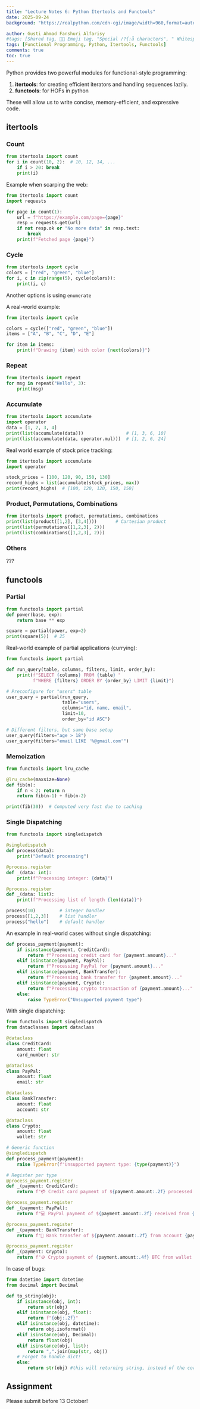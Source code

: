```yaml
---
title: "Lecture Notes 6: Python Itertools and Functools"
date: 2025-09-24
background: "https://realpython.com/cdn-cgi/image/width=960,format=auto/https://files.realpython.com/media/Office-Hours_Watermarked.c3d46e4f8841.jpg"

author: Gusti Ahmad Fanshuri Alfarisy
#tags: [Shared tag, 👩‍🔬 Emoji tag, "Special /?{:å characters", " Whitespace before and after "]
tags: [Functional Programming, Python, Itertools, Functools]
comments: true
toc: true
---
```


Python provides two powerful modules for functional-style programming:

1. **itertools**: for creating efficient iterators and handling sequences lazily.
2. **functools**: for HOFs in python

These will allow us to write concise, memory-efficient, and expressive code.

## itertools

### Count

```python
from itertools import count
for i in count(10, 2):  # 10, 12, 14, ...
    if i > 20: break
    print(i)
```

Example when scarping the web:

```python
from itertools import count
import requests

for page in count(1):  
    url = f"https://example.com/page={page}"
    resp = requests.get(url)
    if not resp.ok or "No more data" in resp.text:
        break
    print(f"Fetched page {page}")
```

### Cycle

```python
from itertools import cycle
colors = ["red", "green", "blue"]
for i, c in zip(range(5), cycle(colors)):
    print(i, c)
```

Another options is using `enumerate`

A real-world example:

```python
from itertools import cycle

colors = cycle(["red", "green", "blue"])
items = ["A", "B", "C", "D", "E"]

for item in items:
    print(f"Drawing {item} with color {next(colors)}")

```

### Repeat

```python
from itertools import repeat
for msg in repeat("Hello", 3):
    print(msg)
```

### Accumulate

```python
from itertools import accumulate
import operator
data = [1, 2, 3, 4]
print(list(accumulate(data)))                # [1, 3, 6, 10]
print(list(accumulate(data, operator.mul)))  # [1, 2, 6, 24]
```

Real world example of stock price tracking:

```python
from itertools import accumulate
import operator

stock_prices = [100, 120, 90, 150, 130]
record_highs = list(accumulate(stock_prices, max))
print(record_highs)  # [100, 120, 120, 150, 150]
```

### Product, Permutations, Combinations

```python
from itertools import product, permutations, combinations
print(list(product([1,2], [3,4])))       # Cartesian product
print(list(permutations([1,2,3], 2)))    
print(list(combinations([1,2,3], 2)))
```

### Others
???


## functools

### Partial

```python
from functools import partial
def power(base, exp):
    return base ** exp

square = partial(power, exp=2)
print(square(5))  # 25
```

Real-world example of partial applications (currying):

```python
from functools import partial

def run_query(table, columns, filters, limit, order_by):
    print(f"SELECT {columns} FROM {table} "
          f"WHERE {filters} ORDER BY {order_by} LIMIT {limit}")

# Preconfigure for "users" table
user_query = partial(run_query,
                     table="users",
                     columns="id, name, email",
                     limit=10,
                     order_by="id ASC")

# Different filters, but same base setup
user_query(filters="age > 18")
user_query(filters="email LIKE '%@gmail.com'")

```

### Memoization

```python
from functools import lru_cache

@lru_cache(maxsize=None)
def fib(n):
    if n < 2: return n
    return fib(n-1) + fib(n-2)

print(fib(30))  # Computed very fast due to caching
```

### Single Dispatching

```python
from functools import singledispatch

@singledispatch
def process(data):
    print("Default processing")

@process.register
def _(data: int):
    print(f"Processing integer: {data}")

@process.register
def _(data: list):
    print(f"Processing list of length {len(data)}")

process(10)         # integer handler
process([1,2,3])    # list handler
process("hello")    # default handler

```

An example in real-world cases without single dispatching:

```python
def process_payment(payment):
    if isinstance(payment, CreditCard):
        return f"Processing credit card for {payment.amount}..."
    elif isinstance(payment, PayPal):
        return f"Processing PayPal for {payment.amount}..."
    elif isinstance(payment, BankTransfer):
        return f"Processing bank transfer for {payment.amount}..."
    elif isinstance(payment, Crypto):
        return f"Processing crypto transaction of {payment.amount}..."
    else:
        raise TypeError("Unsupported payment type")

```

With single dispatching:

```python
from functools import singledispatch
from dataclasses import dataclass

@dataclass
class CreditCard:
    amount: float
    card_number: str

@dataclass
class PayPal:
    amount: float
    email: str

@dataclass
class BankTransfer:
    amount: float
    account: str

@dataclass
class Crypto:
    amount: float
    wallet: str

# Generic function
@singledispatch
def process_payment(payment):
    raise TypeError(f"Unsupported payment type: {type(payment)}")

# Register per type
@process_payment.register
def _(payment: CreditCard):
    return f"💳 Credit card payment of ${payment.amount:.2f} processed for card {payment.card_number[-4:]}"

@process_payment.register
def _(payment: PayPal):
    return f"💻 PayPal payment of ${payment.amount:.2f} received from {payment.email}"

@process_payment.register
def _(payment: BankTransfer):
    return f"🏦 Bank transfer of ${payment.amount:.2f} from account {payment.account}"

@process_payment.register
def _(payment: Crypto):
    return f"🪙 Crypto payment of {payment.amount:.4f} BTC from wallet {payment.wallet[:6]}..."
```

In case of bugs:

```python
from datetime import datetime
from decimal import Decimal

def to_string(obj):
    if isinstance(obj, int):
        return str(obj)
    elif isinstance(obj, float):
        return f"{obj:.2f}"
    elif isinstance(obj, datetime):
        return obj.isoformat()
    elif isinstance(obj, Decimal):
        return float(obj)
    elif isinstance(obj, list):
        return ",".join(map(str, obj))
    # Forgot to handle dict!
    else:
        return str(obj) #this will returning string, instead of the correct json format
```

## Assignment

Please submit before 13 October!
